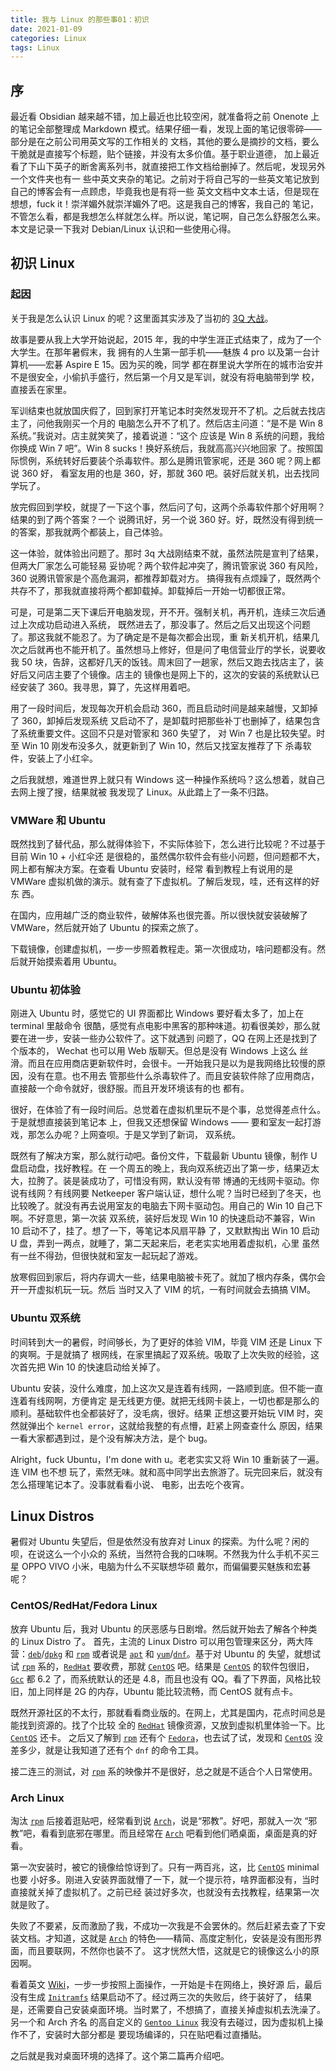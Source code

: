 ```yaml
---
title: 我与 Linux 的那些事01：初识
date: 2021-01-09
categories: Linux
tags: Linux
---
```


## 序

最近看 Obsidian 越来越不错，加上最近也比较空闲，就准备将之前 Onenote 上的笔记全部整理成
Markdown 模式。结果仔细一看，发现上面的笔记很零碎——部分是在之前公司用英文写的工作相关的
文档，其他的要么是摘抄的文档，要么干脆就是直接写个标题，贴个链接，并没有太多价值。基于职业道德，
加上最近看了下山下英子的断舍离系列书，就直接把工作文档给删掉了。然后呢，发现另外一个文件夹也有一
些中英文夹杂的笔记。之前对于将自己写的一些英文笔记放到自己的博客会有一点顾虑，毕竟我也是有将一些
英文文档中文本土话，但是现在想想，fuck it！崇洋媚外就崇洋媚外了吧。这是我自己的博客，我自己的
笔记，不管怎么看，都是我想怎么样就怎么样。所以说，笔记啊，自己怎么舒服怎么来。本文是记录一下我对
Debian/Linux 认识和一些使用心得。

## 初识 Linux

### 起因

关于我是怎么认识 Linux 的呢？这里面其实涉及了当初的 [3Q 大战][3q-competition]。

故事是要从我上大学开始说起，2015 年，我的中学生涯正式结束了，成为了一个大学生。在那年暑假末，我
拥有的人生第一部手机——魅族 4 pro 以及第一台计算机——宏碁 Aspire E 15。因为买的晚，同学
都在群里说大学所在的城市治安并不是很安全，小偷扒手盛行，然后第一个月又是军训，就没有将电脑带到学
校，直接丢在家里。

军训结束也就放国庆假了，回到家打开笔记本时突然发现开不了机。之后就去找店主了，问他我刚买一个月的
电脑怎么开不了机了。然后店主问道：“是不是 Win 8 系统。”我说对。店主就笑笑了，接着说道：“这个
应该是 Win 8 系统的问题，我给你换成 Win 7 吧”。Win 8 sucks！换好系统后，我就高高兴兴地回家
了。按照国际惯例，系统转好后要装个杀毒软件。那么是腾讯管家呢，还是 360 呢？网上都说 360 好，
看室友用的也是 360，好，那就 360 吧。装好后就关机，出去找同学玩了。

放完假回到学校，就提了一下这个事，然后问了句，这两个杀毒软件那个好用啊？结果的到了两个答案？一个
说腾讯好，另一个说 360 好。好，既然没有得到统一的答案，那我就两个都装上，自己体验。

这一体验，就体验出问题了。那时 3q 大战刚结束不就，虽然法院是宣判了结果，但两大厂家怎么可能轻易
妥协呢？两个软件起冲突了，腾讯管家说 360 有风险，360 说腾讯管家是个高危漏洞，都推荐卸载对方。
搞得我有点烦躁了，既然两个共存不了，那我就直接将两个都卸载掉。卸载掉后一开始一切都很正常。

可是，可是第二天下课后开电脑发现，开不开。强制关机，再开机，连续三次后通过上次成功启动进入系统，
既然进去了，那没事了。然后之后又出现这个问题了。那这我就不能忍了。为了确定是不是每次都会出现，重
新关机开机，结果几次之后就再也不能开机了。虽然想马上修好，但是问了电信营业厅的学长，说要收我 50
块，告辞，这都好几天的饭钱。周末回了一趟家，然后又跑去找店主了，装好后又问店主要了个镜像。店主的
镜像也是网上下的，这次的安装的系统默认已经安装了 360。我寻思，算了，先这样用着吧。

用了一段时间后，发现每次开机会启动 360，而且启动时间是越来越慢，又卸掉了 360，卸掉后发现系统
又启动不了，是卸载时把那些补丁也删掉了，结果包含了系统重要文件。这回不只是对管家和 360 失望了，
对 Win 7 也是比较失望。时至 Win 10 刚发布没多久，就更新到了 Win 10，然后又找室友推荐了下
杀毒软件，安装上了小红伞。

之后我就想，难道世界上就只有 Windows 这一种操作系统吗？这么想着，就自己去网上搜了搜，结果就被
我发现了 Linux。从此踏上了一条不归路。

### VMWare 和 Ubuntu

既然找到了替代品，那么就得体验下，不实际体验下，怎么进行比较呢？不过基于目前 Win 10 + 小红伞还
是很稳的，虽然偶尔软件会有些小问题，但问题都不大，网上都有解决方案。在查看 Ubuntu 安装时，经常
看到教程上有说用的是 VMWare 虚拟机做的演示。就有查了下虚拟机。了解后发现，哇，还有这样的好东
西。

在国内，应用越广泛的商业软件，破解体系也很完善。所以很快就安装破解了 VMWare，然后就开始了
Ubuntu 的探索之旅了。

下载镜像，创建虚拟机，一步一步照着教程走。第一次很成功，啥问题都没有。然后就开始摸索着用
Ubuntu。

### Ubuntu 初体验

刚进入 Ubuntu 时，感觉它的 UI 界面都比 Windows 要好看太多了，加上在 terminal 里敲命令
很酷，感觉有点电影中黑客的那种味道。初看很美妙，那么就要在进一步，安装一些办公软件了。这下就遇到
问题了，QQ 在网上还是找到了个版本的， Wechat 也可以用 Web 版聊天。但总是没有 Windows 上这么
丝滑。而且在应用商店更新软件时，会很卡。一开始我只是以为是我网络比较慢的原因，没有在意。也不用去
管那些什么杀毒软件了。而且安装软件除了应用商店，直接敲一个命令就好，很舒服。而且开发环境该有的也
都有。

很好，在体验了有一段时间后。总觉着在虚拟机里玩不是个事，总觉得差点什么。于是就想直接装到笔记本
上，但我又还想保留 Windows —— 要和室友一起打游戏，那怎么办呢？上网查呗。于是又学到了新词，
双系统。

既然有了解决方案，那么就行动吧。备份文件，下载最新 Ubuntu 镜像，制作 U 盘启动盘，找好教程。在
一个周五的晚上，我向双系统迈出了第一步，结果迈太大，拉胯了。装是装成功了，可惜没有网，默认没有带
博通的无线网卡驱动。你说有线网？有线网要 Netkeeper 客户端认证，想什么呢？当时已经到了冬天，也
比较晚了。就没有再去说用室友的电脑去下网卡驱动包。用自己的 Win 10 自己下啊。不好意思，第一次装
双系统，装好后发现 Win 10 的快速启动不兼容，Win 10 启动不了，挂了。想了一下，等笔记本风扇平静
了，又默默掏出 Win 10 启动 U 盘，弄到一两点，就睡了，第二天起来后，老老实实地用着虚拟机，心里
虽然有一丝不得劲，但很快就和室友一起玩起了游戏。

放寒假回到家后，将内存调大一些，结果电脑被卡死了。就加了根内存条，偶尔会开一开虚拟机玩一玩。然后
当时又入了 VIM 的坑，一有时间就会去搞搞 VIM。

### Ubuntu 双系统

时间转到大一的暑假，时间够长，为了更好的体验 VIM，毕竟 VIM 还是 Linux 下的爽啊。于是就搞了
根网线，在家里搞起了双系统。吸取了上次失败的经验，这次首先把 Win 10 的快速启动给关掉了。

Ubuntu 安装，没什么难度，加上这次又是连着有线网，一路顺到底。但不能一直连着有线网啊，方便肯定
是无线更方便。就把无线网卡装上，一切也都是那么的顺利。基础软件也全都装好了，没毛病，很好。结果
正想这要开始玩 VIM 时，突然就弹出个 `kernel error`，这就给我整的有点懵，赶紧上网查查什么
原因，结果一看大家都遇到过，是个没有解决方法，是个 bug。

Alright，fuck Ubuntu，I'm done with u。老老实实又将 Win 10 重新装了一遍。连 VIM 也不想
玩了，索然无味。就和高中同学出去旅游了。玩完回来后，就没有怎么搭理笔记本了。没事就看看小说、
电影，出去吃个夜宵。

## Linux Distros

暑假对 Ubuntu 失望后，但是依然没有放弃对 Linux 的探索。为什么呢？闲的呗，在说这么一个小众的
系统，当然符合我的口味啊。不然我为什么手机不买三星 OPPO VIVO 小米，电脑为什么不买联想华硕
戴尔，而偏偏要买魅族和宏碁呢？

### CentOS/RedHat/Fedora Linux

放弃 Ubuntu 后，我对 Ubuntu 的厌恶感与日剧增。然后就开始去了解各个种类的 Linux Distro 了。
首先，主流的 Linux Distro 可以用包管理来区分，两大阵营：[`deb`][deb]/[`dpkg`][dpkg] 和
[`rpm`][rpm] 或者说是 [`apt`][apt] 和 [`yum`][yum]/[`dnf`][dnf]。基于对 Ubuntu 的
失望，就想试试 [`rpm`][rpm] 系的，[`RedHat`][redhat] 要收费，那就 [`CentOS`][centos]
吧。结果是 [`CentOS`][centos] 的软件包很旧，[`Gcc`][gcc] 都 6.2 了，而系统默认的还是
4.8，而且也没有 QQ。看了下界面，风格比较旧，加上同样是 2G 的内存，Ubuntu 能比较流畅，而
CentOS 就有点卡。

既然开源社区的不太行，那就看看商业版的。在网上，尤其是国内，花点时间总是能找到资源的。找了个比较
全的 [`RedHat`][redhat] 镜像资源，又放到虚拟机里体验一下。比 [`CentOS`][centos] 还卡。
之后又了解到 [`rpm`][rpm] 还有个 [`Fedora`][fedora]，也去试了试，发现和
[`CentOS`][centos] 没差多少，就是让我知道了还有个 `dnf` 的命令工具。

接二连三的测试，对 [`rpm`][rpm] 系的映像并不是很好，总之就是不适合个人日常使用。

### Arch Linux

淘汰 [`rpm`][rpm] 后接着逛贴吧，经常看到说 [`Arch`][arch]，说是“邪教”。好吧，那就入一次
“邪教”吧，看看到底邪在哪里。而且经常在 [`Arch`][arch] 吧看到他们晒桌面，桌面是真的好看。

第一次安装时，被它的镜像给惊讶到了。只有一两百兆，这，比 [`CentOS`][centos] minimal 也要
小好多。刚进入安装界面就懵了一下，就一个提示符，啥界面都没有，当时直接就关掉了虚拟机了。之前已经
装过好多次，也就没有去找教程，结果第一次就是败了。

失败了不要紧，反而激励了我，不成功一次我是不会罢休的。然后赶紧去查了下安装文档。才知道，这就是
[`Arch`][arch] 的特色——精简、高度定制化，安装是没有图形界面，而且要联网，不然你也装不了。
这才恍然大悟，这就是它的镜像这么小的原因啊。

看着英文 [Wiki][arch-installation-wiki]，一步一步按照上面操作，一开始是卡在网络上，换好源
后，最后没有生成 [`Initramfs`][initramfs] 结果启动不了。经过两三次的失败后，终于装好了，
结果是，还需要自己安装桌面环境。当时累了，不想搞了，直接关掉虚拟机去洗澡了。另一个和 Arch 齐名
的高自定义的 [`Gentoo Linux`][gentoo] 我没有去碰过，因为虚拟机上操作不了，安装时大部分都是
要现场编译的，只在贴吧看过直播贴。

之后就是我对桌面环境的选择了。这个第二篇再介绍吧。

[3q-competition]: https://baike.baidu.com/item/%E8%85%BE%E8%AE%AF360%E4%B9%8B%E4%BA%89
[deb]: https://baike.baidu.com/item/deb/7025498
[dpkg]: https://baike.baidu.com/item/dpkg
[apt]: https://baike.baidu.com/item/apt/20109246
[rpm]: https://baike.baidu.com/item/RPM/3794648
[yum]: https://www.man7.org/linux/man-pages/man8/yum.8.html
[dnf]: https://fedoraproject.org/wiki/DNF
[gcc]: http://gcc.gnu.org/
[redhat]: https://www.redhat.com/en
[centos]: https://www.centos.org/
[fedora]: https://getfedora.org
[arch]: https://archlinux.org/
[gentoo]: https://www.gentoo.org/
[initramfs]: https://baike.baidu.com/item/initramfs
[arch-installation-wiki]: https://wiki.archlinux.org/index.php/Installation_guide
